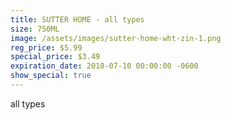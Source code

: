 ```yaml
---
title: SUTTER HOME - all types
size: 750ML
image: /assets/images/sutter-home-wht-zin-1.png
reg_price: $5.99
special_price: $3.49
expiration_date: 2018-07-10 00:00:00 -0600
show_special: true
---
```


all types